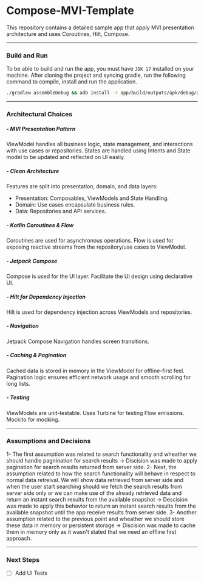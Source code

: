 # Compose-MVI-Template

This repository contains a detailed sample app that apply MVI presentation architecture and uses Coroutines, Hilt, Compose. 

---
### Build and Run

To be able to build and run the app, you must have `JDK 17` installed on your machine.
After cloning the project and syncing gradle, run the following command to compile, install and run the application.
```sh
./gradlew assembleDebug && adb install -r app/build/outputs/apk/debug/app-debug.apk && adb shell am start -n com.example.compose_template/.MainActivity
```

---

### Architectural Choices

##### - MVI Presentation Pattern
ViewModel handles all business logic, state management, and interactions with use cases or repositories. States are handled using Intents and State model to be updated and reflected on UI easily.

##### - Clean Architecture
Features are split into presentation, domain, and data layers:
- Presentation: Composables, ViewModels and State Handling.
- Domain: Use cases encapsulate business rules.
- Data: Repositories and API services.

##### - Kotlin Coroutines & Flow
Coroutines are used for asynchronous operations. Flow is used for exposing reactive streams from the repository/use cases to ViewModel.

##### - Jetpack Compose
Compose is used for the UI layer. Facilitate the UI design using declarative UI.

##### - Hilt for Dependency Injection
Hilt is used for dependency injection across ViewModels and repositories.

##### - Navigation
Jetpack Compose Navigation handles screen transitions.

##### - Caching & Pagination
Cached data is stored in memory in the ViewModel for offline-first feel.
Pagination logic ensures efficient network usage and smooth scrolling for long lists.

##### - Testing
ViewModels are unit-testable. Uses Turbine for testing Flow emissions. Mockito for mocking.

---

### Assumptions and Decisions
  1- The first assumption was related to search functionality and wheather we should handle pagnination for search results -> Discision was made to apply pagination for search results returned from server side. 
  2- Next, the assumption related to how the search functionality will behave in respect to normal data retreival. We will show data retrieved from server side and when the user start searching should we fetch the search results from server side only or we can make use of the already retrieved data and return an instant search results from the available snapshot -> Descision was made to apply this behavior to return an instant search results from the available snapshot until the app receive results from server side.
  3- Another assumption related to the previous point and wheather we should store these data in memory or persistent storage -> Discision was made to cache them in memory only as it wasn't stated that we need an offline first approach.
  
---

### Next Steps
 - [ ] Add UI Tests
